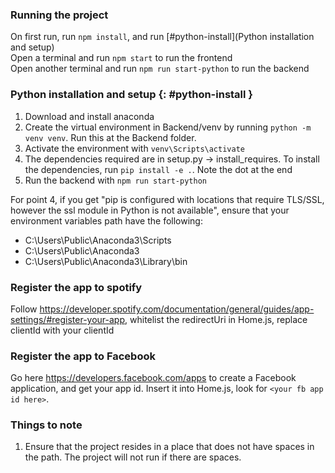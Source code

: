 ### Running the project

On first run, run `npm install`, and run [#python-install](Python installation and setup)  
Open a terminal and run `npm start` to run the frontend  
Open another terminal and run `npm run start-python` to run the backend

### Python installation and setup {: #python-install }

1. Download and install anaconda
2. Create the virtual environment in Backend/venv by running `python -m venv venv`. Run this at the Backend folder.
3. Activate the environment with `venv\Scripts\activate`
4. The dependencies required are in setup.py &rarr; install_requires. To install the dependencies, run `pip install -e .`. Note the dot at the end
5. Run the backend with `npm run start-python`

For point 4, if you get "pip is configured with locations that require TLS/SSL, however the ssl module in Python is not available", ensure that your environment variables path have the following:

-   C:\Users\Public\Anaconda3\Scripts
-   C:\Users\Public\Anaconda3
-   C:\Users\Public\Anaconda3\Library\bin

### Register the app to spotify

Follow https://developer.spotify.com/documentation/general/guides/app-settings/#register-your-app, whitelist the redirectUri in Home.js, replace clientId with your clientId

### Register the app to Facebook

Go here https://developers.facebook.com/apps to create a Facebook application, and get your app id. Insert it into Home.js, look for `<your fb app id here>`.

### Things to note

1. Ensure that the project resides in a place that does not have spaces in the path. The project will not run if there are spaces.
